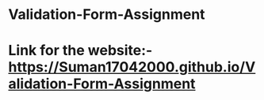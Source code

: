 # Validation-Form-Assignment
# Link for the website:-https://Suman17042000.github.io/Validation-Form-Assignment
